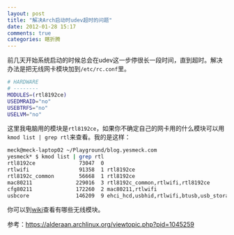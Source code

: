 ```yaml
---
layout: post
title: "解决Arch启动时udev超时的问题"
date: 2012-01-28 15:17
comments: true
categories: 瞎折腾
---
```

前几天开始系统启动的时候总会在udev这一步停很长一段时间，直到超时。解决办法是把无线网卡模块加到``/etc/rc.conf``里。
```bash
# HARDWARE
# --------
MODULES=(rtl8192ce)
USEDMRAID="no"
USEBTRFS="no"
USELVM="no"
```
这里我电脑用的模块是``rtl8192ce``，如果你不确定自己的网卡用的什么模块可以用``kmod list | grep rtl``来查看。我的是这样：
```bash
meck@meck-laptop02 ~/Playground/blog.yesmeck.com
yesmeck* $ kmod list | grep rtl                                                                     [15:27:34]
rtl8192ce              73047  0
rtlwifi                91358  1 rtl8192ce
rtl8192c_common        56668  1 rtl8192ce
mac80211              229016  3 rtl8192c_common,rtlwifi,rtl8192ce
cfg80211              172260  2 mac80211,rtlwifi
usbcore               146209  9 ehci_hcd,usbhid,rtlwifi,btusb,usb_storage,ums_realtek,uvcvideo,uas
```
你可以到[wiki](https://wiki.archlinux.org/index.php/Wireless#Drivers_and_firmware)查看有哪些无线模块。

参考：https://alderaan.archlinux.org/viewtopic.php?pid=1045259
